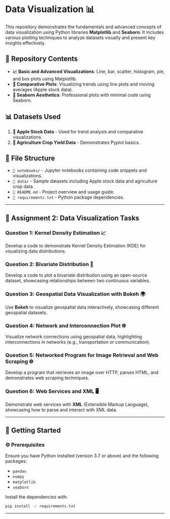 # Data Visualization 📊

This repository demonstrates the fundamentals and advanced concepts of data visualization using Python libraries **Matplotlib** and **Seaborn**. It includes various plotting techniques to analyze datasets visually and present key insights effectively. 

## 📂 Repository Contents

- **📈 Basic and Advanced Visualizations**: Line, bar, scatter, histogram, pie, and box plots using Matplotlib.
- **🔄 Comparative Plots**: Visualizing trends using line plots and moving averages (Apple stock data).
- **🎨 Seaborn Aesthetics**: Professional plots with minimal code using Seaborn.

## 📊 Datasets Used

1. **🍏 Apple Stock Data** - Used for trend analysis and comparative visualizations.
2. **🌾 Agriculture Crop Yield Data** - Demonstrates Pyplot basics.

## 📁 File Structure

- `📂 notebooks/` - Jupyter notebooks containing code snippets and visualizations.
- `📂 data/` - Sample datasets including Apple stock data and agriculture crop data.
- `📄 README.md` - Project overview and usage guide.
- `📄 requirements.txt` - Python package dependencies.

---

## 📝 Assignment 2: Data Visualization Tasks

### Question 1: Kernel Density Estimation 📈
Develop a code to demonstrate Kernel Density Estimation (KDE) for visualizing data distributions.

### Question 2: Bivariate Distribution 🔄
Develop a code to plot a bivariate distribution using an open-source dataset, showcasing relationships between two continuous variables.

### Question 3: Geospatial Data Visualization with Bokeh 🌍
Use **Bokeh** to visualize geospatial data interactively, showcasing different geospatial datasets.

### Question 4: Network and Interconnection Plot 🌐
Visualize network connections using geospatial data, highlighting interconnections in networks (e.g., transportation or communication).

### Question 5: Networked Program for Image Retrieval and Web Scraping 🌐
Develop a program that retrieves an image over HTTP, parses HTML, and demonstrates web scraping techniques.

### Question 6: Web Services and XML 🖥️
Demonstrate web services with **XML** (Extensible Markup Language), showcasing how to parse and interact with XML data.

---

## 🚀 Getting Started

### ⚙️ Prerequisites

Ensure you have Python installed (version 3.7 or above) and the following packages:
- `pandas`
- `numpy`
- `matplotlib`
- `seaborn`

Install the dependencies with:

```bash
pip install -r requirements.txt
```

---
